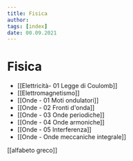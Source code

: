```yaml
---
title: Fisica
author:  
tags: [index]
date: 00.09.2021
---
```

# Fisica
- [[Elettricità- 01 Legge di Coulomb]]
- [[Elettromagnetismo]]
- [[Onde - 01 Moti ondulatori]]
- [[Onde - 02 Fronti d'onda]]
- [[Onde - 03  Onde periodiche]]
- [[Onde - 04 Onde armoniche]]
- [[Onde - 05 Interferenza]]
- [[Onde - Onde meccaniche integrale]]


[[alfabeto greco]]